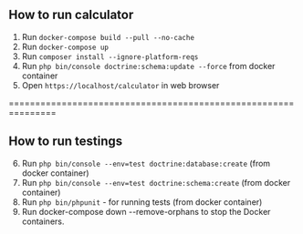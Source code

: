 ## How to run calculator

1. Run `docker-compose build --pull --no-cache`
2. Run `docker-compose up`
3. Run `composer install --ignore-platform-reqs`
4. Run `php bin/console doctrine:schema:update --force` from docker container
5. Open `https://localhost/calculator` in web browser

===============================================================

## How to run testings

6. Run `php bin/console --env=test doctrine:database:create` (from docker container)
7. Run `php bin/console --env=test doctrine:schema:create` (from docker container)
8. Run `php bin/phpunit` - for running tests (from docker container)
9. Run docker-compose down --remove-orphans to stop the Docker containers.
